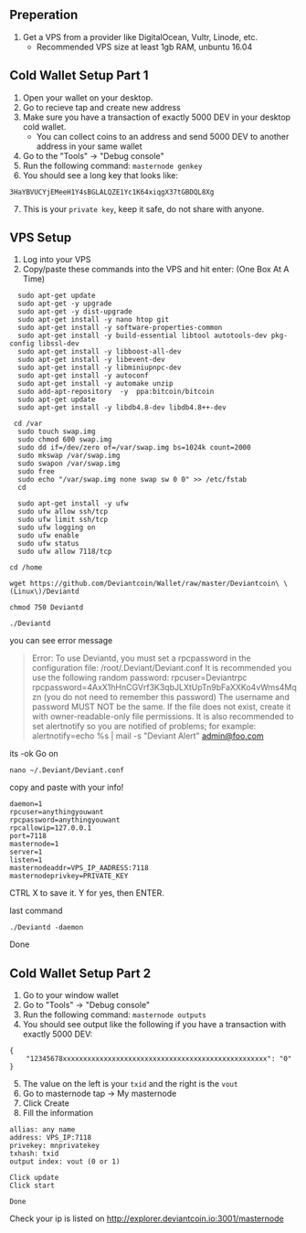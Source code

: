 ## Preperation

1. Get a VPS from a provider like DigitalOcean, Vultr, Linode, etc. 
   - Recommended VPS size at least 1gb RAM, unbuntu 16.04    


## Cold Wallet Setup Part 1

1. Open your wallet on your desktop.
2. Go to recieve tap and create new address
3. Make sure you have a transaction of exactly 5000 DEV in your desktop cold wallet.
    * You can collect coins to an address and send 5000 DEV to another address in your same wallet
4. Go to the "Tools" -> "Debug console"
5. Run the following command: `masternode genkey`
6. You should see a long key that looks like:
```
3HaYBVUCYjEMeeH1Y4sBGLALQZE1Yc1K64xiqgX37tGBDQL8Xg
```  

7. This is your `private key`, keep it safe, do not share with anyone.



## VPS Setup

1. Log into your VPS   
2. Copy/paste these commands into the VPS and hit enter: (One Box At A Time)
```
  sudo apt-get update
  sudo apt-get -y upgrade
  sudo apt-get -y dist-upgrade
  sudo apt-get install -y nano htop git
  sudo apt-get install -y software-properties-common
  sudo apt-get install -y build-essential libtool autotools-dev pkg-config libssl-dev
  sudo apt-get install -y libboost-all-dev
  sudo apt-get install -y libevent-dev
  sudo apt-get install -y libminiupnpc-dev
  sudo apt-get install -y autoconf
  sudo apt-get install -y automake unzip
  sudo add-apt-repository  -y  ppa:bitcoin/bitcoin
  sudo apt-get update
  sudo apt-get install -y libdb4.8-dev libdb4.8++-dev
```
```
 cd /var
  sudo touch swap.img
  sudo chmod 600 swap.img
  sudo dd if=/dev/zero of=/var/swap.img bs=1024k count=2000
  sudo mkswap /var/swap.img
  sudo swapon /var/swap.img
  sudo free
  sudo echo "/var/swap.img none swap sw 0 0" >> /etc/fstab
  cd
```
```
  sudo apt-get install -y ufw
  sudo ufw allow ssh/tcp
  sudo ufw limit ssh/tcp
  sudo ufw logging on
  sudo ufw enable
  sudo ufw status
  sudo ufw allow 7118/tcp
```
```
cd /home
```
```
wget https://github.com/Deviantcoin/Wallet/raw/master/Deviantcoin\ \(Linux\)/Deviantd
```
```
chmod 750 Deviantd
```
```
./Deviantd
```
you can see error message

>Error: To use Deviantd, you must set a rpcpassword in the configuration file:
>/root/.Deviant/Deviant.conf
>It is recommended you use the following random password:
>rpcuser=Deviantrpc
>rpcpassword=4AxX1hHnCGVrf3K3qbJLXtUpTn9bFaXXKo4vWms4Mqzn
>(you do not need to remember this password)
>The username and password MUST NOT be the same.
>If the file does not exist, create it with owner-readable-only file permissions.
>It is also recommended to set alertnotify so you are notified of problems;
>for example: alertnotify=echo %s | mail -s "Deviant Alert" admin@foo.com

its -ok
Go on

```
nano ~/.Deviant/Deviant.conf
```

copy and paste with your info!

```
daemon=1
rpcuser=anythingyouwant
rpcpassword=anythingyouwant
rpcallowip=127.0.0.1
port=7118
masternode=1
server=1
listen=1
masternodeaddr=VPS_IP_AADRESS:7118
masternodeprivkey=PRIVATE_KEY
```

CTRL X to save it. Y for yes, then ENTER.

last command
```
./Deviantd -daemon
```
Done

## Cold Wallet Setup Part 2 

1. Go to your window wallet   
2. Go to "Tools" -> "Debug console"
3. Run the following command: `masternode outputs`
4. You should see output like the following if you have a transaction with exactly 5000 DEV:
```
{
    "12345678xxxxxxxxxxxxxxxxxxxxxxxxxxxxxxxxxxxxxxxxxxxxxxxxxx": "0"
}
```
5. The value on the left is your `txid` and the right is the `vout`
6. Go to masternode tap -> My masternode
7. Click Create
8. Fill the information
```
allias: any name
address: VPS_IP:7118
privekey: mnprivatekey
txhash: txid
output index: vout (0 or 1)

Click update
Click start

Done
```
Check your ip is listed on http://explorer.deviantcoin.io:3001/masternode 



